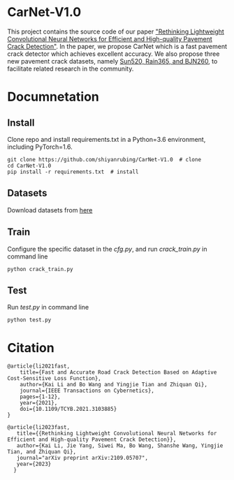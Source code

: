 # CarNet-V1.0
This project contains the source code of our paper ["Rethinking Lightweight Convolutional Neural Networks for Efficient and High-quality Pavement Crack Detection"](https://arxiv.org/abs/2109.05707).
In the paper, we propose CarNet which is a fast pavement crack detector which achieves excellent accuracy.
We also propose three new pavement crack datasets, namely [Sun520, Rain365, and BJN260](https://github.com/shiyanrubing/CarNet_databases), to facilitate related research in the community.

# Documnetation

## Install
Clone repo and install requirements.txt in a Python=3.6 environment, including PyTorch=1.6.

```
git clone https://github.com/shiyanrubing/CarNet-V1.0  # clone
cd CarNet-V1.0
pip install -r requirements.txt  # install
```

## Datasets
Download datasets from [here](https://github.com/shiyanrubing/CarNet_databases)

## Train
Configure the specific dataset in the *cfg.py*, and run *crack_train.py* in command line 

```
python crack_train.py
```

## Test
Run *test.py* in command line

```
python test.py
```

# Citation

```
@article{li2021fast,
    title={Fast and Accurate Road Crack Detection Based on Adaptive Cost-Sensitive Loss Function},
    author={Kai Li and Bo Wang and Yingjie Tian and Zhiquan Qi},
    journal={IEEE Transactions on Cybernetics},
    pages={1-12},
    year={2021},
    doi={10.1109/TCYB.2021.3103885}
}

@article{li2023fast,
   title={{Rethinking Lightweight Convolutional Neural Networks for Efficient and High-quality Pavement Crack Detection}},
   author={Kai Li, Jie Yang, Siwei Ma, Bo Wang, Shanshe Wang, Yingjie Tian, and Zhiquan Qi},
   journal="arXiv preprint arXiv:2109.05707",
   year={2023}
  }
  ```
